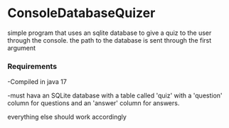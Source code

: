 # ConsoleDatabaseQuizer
simple program that uses an sqlite database to give a quiz to the user through the console. the path to the database is sent through the first argument

### Requirements

-Compiled in java 17

-must hava an SQLite database with a table called 'quiz' with a 'question' column for questions and an 'answer' column for answers. 

everything else should work accordingly
